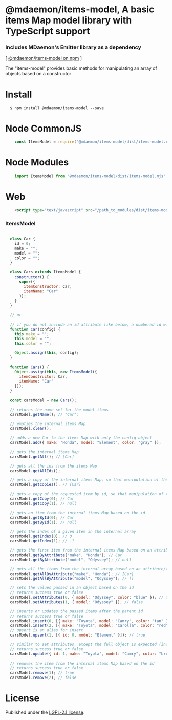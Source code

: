 # @mdaemon/items-model, A basic items Map model library with TypeScript support
### Includes MDaemon's Emitter library as a dependency
[ [@mdaemon/items-model on npm](https://www.npmjs.com/package/@mdaemon/items-model "npm") ]

The "items-model" provides basic methods for manipulating an array of objects based on a constructor

# Install #

	  $ npm install @mdaemon/items-model --save  

# Node CommonJS #
```javascript
    const ItemsModel = require("@mdaemon/items-model/dist/items-model.cjs");
```

# Node Modules #

```javascript
    import ItemsModel from "@mdaemon/items-model/dist/items-model.mjs";  
```

# Web #
```HTML
    <script type="text/javascript" src="/path_to_modules/dist/items-model.umd.js">
```

### ItemsModel ###

```javascript
    
  class Car {
    id = 0;
    make = "";
    model = "";
    color = "";
  }
  
  class Cars extends ItemsModel {
    constructor() {
      super({
        itemConstructor: Car,
        itemName: "Car"
      });
    }
  }
  
  // or
  
  // if you do not include an id attribute like below, a numbered id will be assigned
  function Car(config) {
    this.make = "";
    this.model = "";
    this.color = "";

    Object.assign(this, config);
  }
    
  function Cars() { 
    Object.assign(this, new ItemsModel({
      itemConstructor: Car,
      itemName: "Car"
    }));
  }
    
  const carsModel = new Cars();

  // returns the name set for the model items
  carsModel.getName(); // "Car";

  // empties the internal items Map
  carsModel.clear(); 
    
  // adds a new Car to the items Map with only the config object
  carsModel.add({ make: "Honda", model: "Element", color: "gray" });

  // gets the internal items Map
  carsModel.getAll(); // [Car]

  // gets all the ids from the items Map
  carsModel.getAllIds();

  // gets a copy of the internal items Map, so that manipulation of the items in the array do not impact the internal array
  carsModel.getCopies(); // [Car]

  // gets a copy of the requested item by id, so that manipulation of the item does not impact the internal item
  carsModel.getCopy(0); // Car
  carsModel.getCopy(1); // null

  // gets an item from the internal items Map based on the id
  carsModel.getById(0); // Car
  carsModel.getById(1); // null

  // gets the index of a given item in the internal array
  carsModel.getIndex(0); // 0
  carsModel.getIndex(1); // -1

  // gets the first item from the internal items Map based on an attribute/value combination
  carsModel.getByAttribute("make", "Honda"); // Car
  carsModel.getByAttribute("model", "Odyssey"); // null

  // gets all the items from the internal array based on an attribute/value combination
  carsModel.getAllByAttribute("make", "Honda"); // [Car]
  carsModel.getAllByAttribute("model", "Odyssey"); // []

  // sets the values passed in an object based on the id
  // returns success true or false
  carsModel.setAttributes(0, { model: "Odyssey", color: "blue" }); // true
  carsModel.setAttributes(1, { model: "Odyssey" }); // false

  // inserts or updates the passed items after the parent id
  // returns success true or false
  carsModel.insert(0, [{ make: "Toyota", model: "Camry", color: "tan" }]); // true
  carsModel.insert(2, [{ make: "Toyota", model: "Carolla", color: "red" }]); // false because a parent of id 2
  // upsert is an alias for insert
  carsModel.upsert(1, [{ id: 0, model: "Element" }]); // true

  // similar to set attributes, except the full object is expected (including the id), but it also emits an event `updated-${itemName}-${id}` with the item
  // returns success true or false
  carsModel.update({ id: 1, make: "Toyota", model: "Camry", color: "brown" }); // true
  
  // removes the item from the internal items Map based on the id
  // returns success true or false
  carsModel.remove(1); // true
  carsModel.remove(2); // false

```

# License #

Published under the [LGPL-2.1 license](https://github.com/mdaemon-technologies/items-model/blob/main/LICENSE "LGPL-2.1 License").